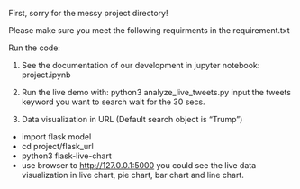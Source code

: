 First, sorry for the messy project directory!

Please make sure you meet the following requirments in the requirement.txt



Run the code:

1. See the documentation of our development in jupyter notebook:
    project.ipynb
    
2. Run the live demo with:
    python3 analyze_live_tweets.py
    input the tweets keyword you want to search
    wait for the 30 secs.

3. Data visualization in URL (Default search object is “Trump”)
-   import flask model
-	cd project/flask_url
-	python3 flask-live-chart
-	use browser to http://127.0.0.1:5000
you could see the live data visualization in live chart, pie chart, bar chart and line chart.





